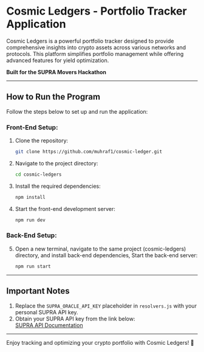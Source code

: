 # Cosmic Ledgers - Portfolio Tracker Application

Cosmic Ledgers is a powerful portfolio tracker designed to provide comprehensive insights into crypto assets across various networks and protocols. This platform simplifies portfolio management while offering advanced features for yield optimization.  

**Built for the SUPRA Movers Hackathon**

---

## How to Run the Program

Follow the steps below to set up and run the application:

### Front-End Setup:
1. Clone the repository:
   ```bash
   git clone https://github.com/muhraf1/cosmic-ledger.git
   ```
2. Navigate to the project directory:
   ```bash
   cd cosmic-ledgers
   ```
3. Install the required dependencies:
   ```bash
   npm install
   ```
4. Start the front-end development server:
   ```bash
   npm run dev
   ```

### Back-End Setup:
5. Open a new terminal, navigate to the same project (cosmic-ledgers) directory, and install back-end dependencies, Start the back-end server:
   ```bash
   npm run start
   ```

---

## Important Notes

1. Replace the `SUPRA_ORACLE_API_KEY` placeholder in `resolvers.js` with your personal SUPRA API key.  
2. Obtain your SUPRA API key from the link below:  
   [SUPRA API Documentation](https://docs.supra.com/oracles/apis-real-time-and-historical-data)  

---

Enjoy tracking and optimizing your crypto portfolio with Cosmic Ledgers! 🚀

